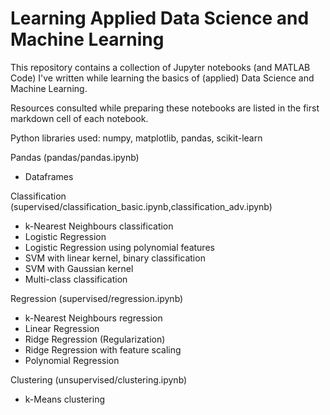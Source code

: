 # Learning Applied Data Science and Machine Learning

This repository contains a collection of Jupyter notebooks (and MATLAB Code) I've written while learning the basics of (applied) Data Science and Machine Learning.

Resources consulted while preparing these notebooks are listed in the first markdown cell of each notebook.

Python libraries used: numpy, matplotlib, pandas, scikit-learn

Pandas (pandas/pandas.ipynb)
- Dataframes

Classification (supervised/classification_basic.ipynb,classification_adv.ipynb)
- k-Nearest Neighbours classification
- Logistic Regression
- Logistic Regression using polynomial features
- SVM with linear kernel, binary classification
- SVM with Gaussian kernel
- Multi-class classification

Regression (supervised/regression.ipynb)
- k-Nearest Neighbours regression
- Linear Regression
- Ridge Regression (Regularization)
- Ridge Regression with feature scaling
- Polynomial Regression

Clustering (unsupervised/clustering.ipynb)
- k-Means clustering

